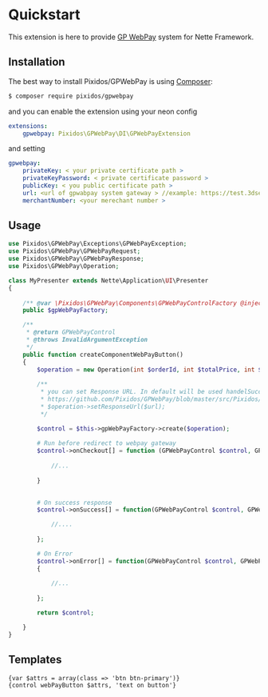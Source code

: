 # Quickstart

This extension is here to provide [GP WebPay](http://www.gpwebpay.cz) system for Nette Framework.


## Installation

The best way to install Pixidos/GPWebPay is using  [Composer](http://getcomposer.org/):

```sh
$ composer require pixidos/gpwebpay
```

and you can enable the extension using your neon config

```yml
extensions:
	gpwebpay: Pixidos\GPWebPay\DI\GPWebPayExtension
```

and setting
 
```yml
gpwebpay:
    privateKey: < your private certificate path >
    privateKeyPassword: < private certificate password >
    publicKey: < you public certificate path >
    url: <url of gpwabpay system gateway > //example: https://test.3dsecure.gpwebpay.com/unicredit/order.do
    merchantNumber: <your merechant number >   
```


## Usage


```php
use Pixidos\GPWebPay\Exceptions\GPWebPayException;
use Pixidos\GPWebPay\GPWebPayRequest;
use Pixidos\GPWebPay\GPWebPayResponse;
use Pixidos\GPWebPay\Operation;

class MyPresenter extends Nette\Application\UI\Presenter
{
	
	/** @var \Pixidos\GPWebPay\Components\GPWebPayControlFactory @inject */
	public $gpWebPayFactory;

	/**
     * @return GPWebPayControl
     * @throws InvalidArgumentException
     */
    public function createComponentWebPayButton()
    {
        $operation = new Operation(int $orderId, int $totalPrice, int $curencyCode);
        
        /**
         * you can set Response URL. In default will be used handelSuccess() in component
         * https://github.com/Pixidos/GPWebPay/blob/master/src/Pixidos/GPWebPay/Components/GPWebPayControl.php#L93
         * $operation->setResponseUrl($url);
         */

        $control = $this->gpWebPayFactory->create($operation);
        
        # Run before redirect to webpay gateway
        $control->onCheckout[] = function (GPWebPayControl $control, GPWebPayRequest $request){
        
            //...
           
        }
        

        # On success response 
        $control->onSuccess[] = function(GPWebPayControl $control, GPWebPayResponse $response) {

            //....
            
        };

        # On Error
        $control->onError[] = function(GPWebPayControl $control, GPWebPayException $exception)
        {
            
            //...
            
        };

        return $control;

    }
}
```

## Templates

```smarty
{var $attrs = array(class => 'btn btn-primary')}
{control webPayButton $attrs, 'text on button'}
```
